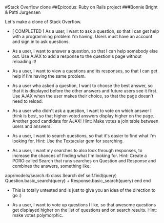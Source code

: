 #Stack Overflow clone
##Epicodus: Ruby on Rails project
###Bonnie Bright & Patti Jurgensen

Let's make a clone of Stack Overflow.

* [ COMPLETED ] As a user, I want to ask a question, so that I can get help with a programming problem I'm having. Users must have an account and sign in to ask questions.

* As a user, I want to answer a question, so that I can help somebody else out. Use AJAX to add a response to the question's page without reloading it!

* As a user, I want to view a questions and its responses, so that I can get help if I'm having the same problem.

* As a user who asked a question, I want to choose the best answer, so that it is displayed before the other answers and future users see it first. Use AJAX when the user makes their choice, so that the page doesn't need to reload.

* As a user who didn't ask a question, I want to vote on which answer I think is best, so that higher-voted answers display higher on the page. Another good candidate for AJAX! Hint: Make votes a join table between users and answers.

* As a user, I want to search questions, so that it's easier to find what I'm looking for. Hint: Use the Textacular gem for searching.

* As a user, I want my searches to also look through responses, to increase the chances of finding what I'm looking for. Hint: Create a PORO called Search that runs searches on Question and Response and combines the answers, something like:

app/models/search.rb
class Search
  def self.find(query)
    Question.basic_search(query) + Response.basic_search(query)
  end
end

* This is totally untested and is just to give you an idea of the direction to go :)

* As a user, I want to vote up questions I like, so that awesome questions get displayed higher on the list of questions and on search results. Hint: make votes polymorphic.
